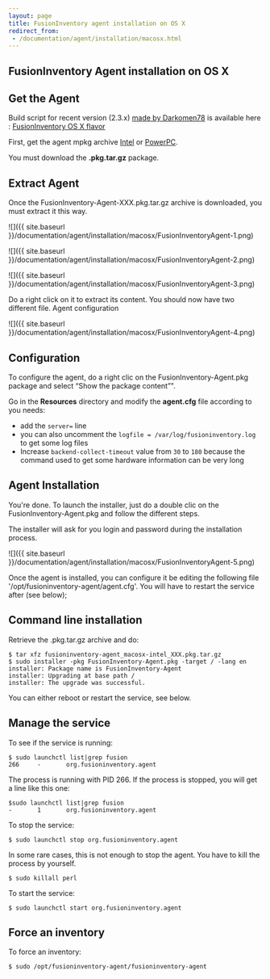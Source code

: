 ```yaml
---
layout: page
title: FusionInventory agent installation on OS X
redirect_from:
 - /documentation/agent/installation/macosx.html
---
```


## FusionInventory Agent installation on OS X

## Get the Agent

Build script for recent version (2.3.x) [made by Darkomen78](https://twitter.com/Darkomen78) is available here : [FusionInventory OS X flavor](https://github.com/Darkomen78/Fusioninventory/)

First, get the agent mpkg archive [Intel](http://prebuilt.fusioninventory.org/stable/macosx-intel/) or [PowerPC](http://prebuilt.fusioninventory.org/stable/macosx-ppc/).

You must download the **.pkg.tar.gz** package.

## Extract Agent

Once the FusionInventory-Agent-XXX.pkg.tar.gz archive is downloaded, you must extract it this way.

![]({{ site.baseurl }}/documentation/agent/installation/macosx/FusionInventoryAgent-1.png)

![]({{ site.baseurl }}/documentation/agent/installation/macosx/FusionInventoryAgent-2.png)

![]({{ site.baseurl }}/documentation/agent/installation/macosx/FusionInventoryAgent-3.png)

Do a right click on it to extract its content. You should now have two different file.
Agent configuration

![]({{ site.baseurl }}/documentation/agent/installation/macosx/FusionInventoryAgent-4.png)

## Configuration

To configure the agent, do a right clic on the FusionInventory-Agent.pkg package and select “Show the package content”".

Go in the **Resources** directory and modify the **agent.cfg** file according to you needs:

* add the `server=` line
* you can also uncomment the `logfile = /var/log/fusioninventory.log` to get some log files
* Increase `backend-collect-timeout` value from `30` to `180` because the command used to get some hardware information can be very long

## Agent Installation

You're done. To launch the installer, just do a double clic on the FusionInventory-Agent.pkg and follow the different steps.

The installer will ask for you login and password during the installation process.

![]({{ site.baseurl }}/documentation/agent/installation/macosx/FusionInventoryAgent-5.png)

Once the agent is installed, you can configure it be editing the following file '/opt/fusioninventory-agent/agent.cfg'.
You will have to restart the service after (see below);

## Command line installation

Retrieve the .pkg.tar.gz archive and do:

    $ tar xfz fusioninventory-agent_macosx-intel_XXX.pkg.tar.gz
    $ sudo installer -pkg FusionInventory-Agent.pkg -target / -lang en
    installer: Package name is FusionInventory-Agent
    installer: Upgrading at base path /
    installer: The upgrade was successful.

You can either reboot or restart the service, see below.

## Manage the service

To see if the service is running:

    $ sudo launchctl list|grep fusion
    266     -       org.fusioninventory.agent

The process is running with PID 266. If the process is stopped, you will get a line like this
one:

    $sudo launchctl list|grep fusion
    -       1       org.fusioninventory.agent

To stop the service:

    $ sudo launchctl stop org.fusioninventory.agent

In some rare cases, this is not enough to stop the agent. You have to kill the process by yourself.

    $ sudo killall perl

To start the service:

    $ sudo launchctl start org.fusioninventory.agent

## Force an inventory

To force an inventory:

    $ sudo /opt/fusioninventory-agent/fusioninventory-agent
